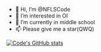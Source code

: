 - 👋 Hi, I’m @NFLSCode
- 👀 I’m interested in OI
- 🌱 I’m currently in middle school
- 📫 Please give me a star(QWQ) 

[![Code's GitHub stats](https://github-readme-stats.vercel.app/api?username=NFLSCode&theme=synthwave)](https://github.com/NFLSCode)
<!---
NFLSCode/NFLSCode is a ✨ special ✨ repository because its `README.md` (this file) appears on your GitHub profile.
You can click the Preview link to take a look at your changes.
--->
